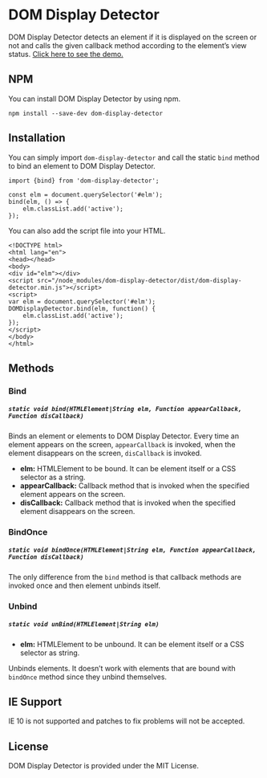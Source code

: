 # DOM Display Detector
DOM Display Detector detects an element if it is displayed on the screen or not and calls the given callback method according to the element’s view status. <a href="https://cevadtokatli.github.io/dom-display-detector/" target="_blank">Click here to see the demo.</a>

## NPM
You can install DOM Display Detector by using npm.

```
npm install --save-dev dom-display-detector
```

## Installation
You can simply import ```dom-display-detector``` and call the static ```bind``` method to bind an element to DOM Display Detector.

```
import {bind} from 'dom-display-detector';

const elm = document.querySelector('#elm');
bind(elm, () => {
    elm.classList.add('active');
});
```

You can also add the script file into your HTML.
```
<!DOCTYPE html>
<html lang="en">
<head></head>
<body>
<div id="elm"></div>
<script src="/node_modules/dom-display-detector/dist/dom-display-detector.min.js"></script>
<script>
var elm = document.querySelector('#elm');
DOMDisplayDetector.bind(elm, function() {
    elm.classList.add('active');
});
</script>
</body>
</html>
```

## Methods

### Bind
##### ```static void bind(HTMLElement|String elm, Function appearCallback, Function disCallback)```
Binds an element or elements to DOM Display Detector. Every time an element appears on the screen, ```appearCallback``` is invoked, when the element disappears on the screen, ```disCallback``` is invoked.

*	**elm:** HTMLElement to be bound. It can be element itself or a CSS selector as a string.
*	**appearCallback:** Callback method that is invoked when the specified element appears on the screen.
*	**disCallback:** Callback method that is invoked when the specified element disappears on the screen.



### BindOnce
##### ```static void bindOnce(HTMLElement|String elm, Function appearCallback, Function disCallback)```
The only difference from the ```bind``` method is that callback methods are invoked once and then element unbinds itself.

### Unbind
##### ```static void unBind(HTMLElement|String elm)```
*	**elm:** HTMLElement to be unbound. It can be element itself or a CSS selector as string.

Unbinds elements. It doesn’t work with elements that are bound with ```bindOnce``` method since they unbind themselves.

## IE Support
IE 10 is not supported and patches to fix problems will not be accepted.

## License
DOM Display Detector is provided under the MIT License.